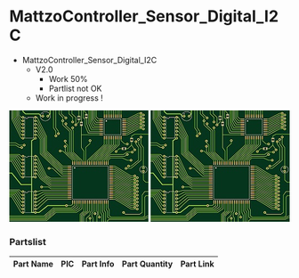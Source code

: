 # MattzoController_Sensor_Digital_I2C
+ MattzoController_Sensor_Digital_I2C
	+ V2.0
		* Work 50%
		* Partlist not OK
	+ Work in progress !
<img src="https://github.com/Backkevin/My_LEGO_Project/blob/master/MattzoController_Sensor_Digital_I2C/IMAGE/Default.jpg">
<img src="https://github.com/Backkevin/My_LEGO_Project/blob/master/MattzoController_Sensor_Digital_I2C/IMAGE/Default.jpg">

### Partslist 
                    
  Part Name   |      PIC      |   Part Info   | Part Quantity |   Part Link 
------------- | ------------- | ------------- | ------------- | -------------
